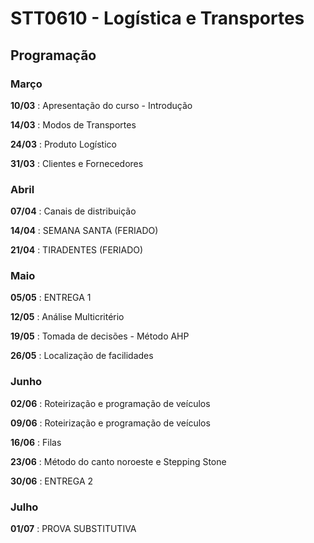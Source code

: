 # STT0610 - Logística e Transportes

## Programação

### Março
**10/03**
: Apresentação do curso - Introdução

**14/03**
: Modos de Transportes

**24/03**
: Produto Logístico

**31/03**
: Clientes e Fornecedores

### Abril
**07/04**
: Canais de distribuição

**14/04**
: SEMANA SANTA (FERIADO)

**21/04**
: TIRADENTES (FERIADO)

### Maio
**05/05**
: ENTREGA 1

**12/05**
: Análise Multicritério

**19/05**
: Tomada de decisões - Método AHP

**26/05**
: Localização de facilidades

### Junho
**02/06**
: Roteirização e programação de veículos

**09/06**
: Roteirização e programação de veículos

**16/06**
: Filas

**23/06**
: Método do canto noroeste e Stepping Stone

**30/06**
: ENTREGA 2

### Julho
**01/07**
: PROVA SUBSTITUTIVA